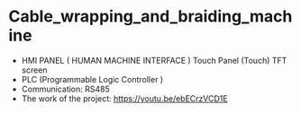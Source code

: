 # Cable_wrapping_and_braiding_machine

- HMI PANEL ( HUMAN MACHINE INTERFACE ) Touch Panel (Touch) TFT screen 
- PLC (Programmable Logic Controller )
- Communication: RS485
- The work of the project:  https://youtu.be/ebECrzVCD1E
